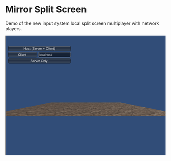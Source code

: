 # Mirror Split Screen

Demo of the new input system local split screen multiplayer with network players.

![Short demo](https://github.com/GartzenDeHaes/MirrorSplitScreen/blob/main/media/spltscreen01.gif?raw=true)
